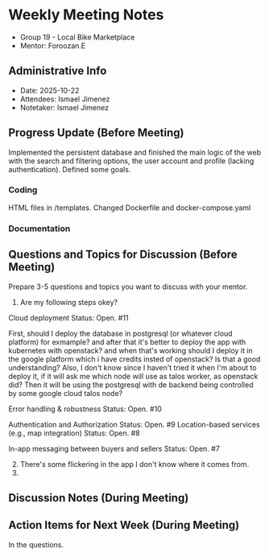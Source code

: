 # Weekly Meeting Notes

- Group 19 - Local Bike Marketplace 
- Mentor: Foroozan.E

## Administrative Info

- Date: 2025-10-22
- Attendees: Ismael Jimenez
- Notetaker: Ismael Jimenez

## Progress Update (Before Meeting)

Implemented the persistent database and finished the main logic of the web with the search and filtering options, the user account and profile (lacking authentication).
Defined some goals.

### Coding
HTML files in /templates. Changed Dockerfile and docker-compose.yaml

### Documentation

## Questions and Topics for Discussion (Before Meeting)

Prepare 3-5 questions and topics you want to discuss with your mentor.

1. Are my following steps okey?

Cloud deployment
Status: Open.
#11 

First, should I deploy the database in postgresql (or whatever cloud platform) for exmample? and after that it's better to deploy the app with kubernetes with openstack? and when that's working should I deploy it in the google platform which i have credits insted of openstack? Is that a good understanding?
Also, I don't know since I haven't tried it when I'm about to deploy it, if it will ask me which node will use as talos worker, as openstack did? Then it will be using the postgresql with de backend being controlled by some google cloud talos node?


Error handling & robustness
Status: Open.
#10 

Authentication and Authorization
Status: Open.
#9 
Location-based services (e.g., map integration)
Status: Open.
#8

In-app messaging between buyers and sellers
Status: Open.
#7 

2. There's some flickering in the app I don't know where it comes from.
3. 

## Discussion Notes (During Meeting)

## Action Items for Next Week (During Meeting)
 
In the questions.
